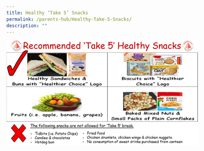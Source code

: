 ```yaml
---
title: Healthy ‘Take 5’ Snacks
permalink: /parents-hub/Healthy-Take-5-Snacks/
description: ""
---
```

![](/images/Parents'%20Hub/Healthy%20take%205/Healthy-Take-5-Snacks.png)